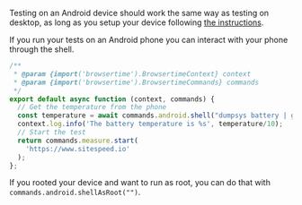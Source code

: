 Testing on an Android device should work the same way as testing on desktop, as long as you setup your device following [the instructions](https://www.sitespeed.io/documentation/sitespeed.io/mobile-phones/#prerequisites).

If you run your tests on an Android phone you can interact with your phone through the shell.

```javascript
/**
 * @param {import('browsertime').BrowsertimeContext} context
 * @param {import('browsertime').BrowsertimeCommands} commands
 */
export default async function (context, commands) {
  // Get the temperature from the phone
  const temperature = await commands.android.shell("dumpsys battery | grep temperature | grep -Eo '[0-9]{1,3}'");
  context.log.info('The battery temperature is %s', temperature/10);
  // Start the test
  return commands.measure.start(
    'https://www.sitespeed.io'
  );
};
```

If you rooted your device and want to run as root, you can do that with `commands.android.shellAsRoot("")`.